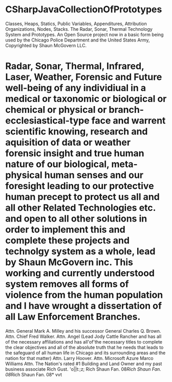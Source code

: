 # CSharpJavaCollectionOfPrototypes
Classes, Heaps, Statics, Public Variables, Appenditures, Attribution Organizations, Nodes, Stacks. The Radar, Sonar, Thermal Technology System and Prototypes.
An Open Source project now in a basic form being used by the Chicago Police Department and the United States Army, Copyrighted by Shaun McGovern LLC.
# Radar, Sonar, Thermal, Infrared, Laser, Weather, Forensic and Future well-being of any individiual in a medical or taxonomic or biological or chemical or physical or branch-ecclesiastical-type face and warrent scientific knowing, research and aquisition of data or weather forensic insight and true human nature of our biological, meta-physical human senses and our foresight leading to our protective human precept to protect us all and all other Related Technologies etc. and open to all other solutions in order to implement this and complete these projects and technolgy system as a whole, lead by Shaun McGovern inc. This working and currently understood system removes all forms of violence from the human population and I have wrought a dissertation of all Law Enforcement Branches.


Attn. General Mark A. Milley and his successor General Charles Q. Brown. Attn. Chief Fred Walker. Attn. Angel (Lead Jody Cattle Rancher and has all of the necessary affiliations and has all'of'the necessary titles to complete the clear objectives and all of the absolute truth that he needs that leads to the safeguard of all human life in Chicago and its surrounding areas and the nation for that matter) Attn. Larry Hoover. Attn. Microsoft Azure Marco Williams Attn. The Nation's rated #1 Building and Land Owner and my past business associate Rich Gust. 'o||t:;z; Rich Shaun Fan. 08*Rich Shaun Fan. 08*Rich Shaun Fan. 08* vvt
